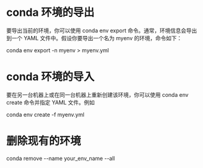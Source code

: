 # conda 环境的导出

要导出当前的环境，你可以使用 conda env export 命令。通常，环境信息会导出到一个 YAML 文件中。假设你要导出一个名为 myenv 的环境，命令如下：

conda env export -n myenv > myenv.yml


# conda 环境的导入

要在另一台机器上或在同一台机器上重新创建该环境，你可以使用 conda env create 命令并指定 YAML 文件。例如

conda env create -f myenv.yml

# 删除现有的环境

conda remove --name your_env_name --all

